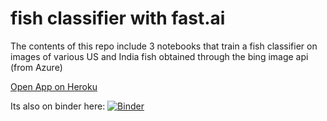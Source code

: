 # fish classifier with fast.ai

The contents of this repo include 3 notebooks that train a fish classifier on images of various US and India fish obtained through the bing image api (from Azure)

<a href="https://fish-clf-innov-95.herokuapp.com/" target="_blank">Open App on Heroku</a>


Its also on binder here:
[![Binder](https://mybinder.org/badge_logo.svg)](https://mybinder.org/v2/gh/yarrib/fish-classifier-innov95/HEAD?labpath=%2Fvoila%2Frender%2Fnotebookwebapp.ipynb)
